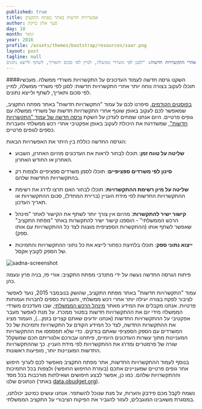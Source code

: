 ```yaml
---
published: true
title: אפשרויות חדשות באתר מפתח התקציב
author: סער אלון ברקת
day: 10
month: ינואר
year: 2016
profile: /assets/themes/bootstrap/resources/saar.png
layout: post
tagline: null
השקנו גרסה חדשה לעמוד העדכונים על התקשרויות משרדי ממשלה. מעכשיו תוכלו לעקוב בצורה נוחה יותר אחרי התקשרויות חדשות: "לסנן לפי משרדי ממשלה, למיין לפי סכום ותאריך, לשתף ולייצא נתונים."
---
```




####השקנו גרסה חדשה לעמוד העדכונים על התקשרויות משרדי ממשלה. מעכשיו תוכלו לעקוב בצורה נוחה יותר אחרי התקשרויות חדשות: לסנן לפי משרדי ממשלה, למיין לפי סכום ותאריך, לשתף ולייצא נתונים.


[בפוסטים הקודמים](http://paperboydesignlab.github.io/2015/11/26/2015_002/), סיפרנו לכם על עמוד "התקשרויות חדשות" באתר מפתח התקציב, שמאפשר לכם לעקוב באופן שוטף אחרי התקשרויות חדשות של משרדי ממשלה עם גופים פרטיים. היום אנחנו שמחים לעדכן על השקת [גרסה חדשה של עמוד "התקשרויות חדשות"](http://www.obudget.org/#spending//2014/main), שמשדרגת את היכולת לעקוב באופן אפקטיבי אחרי רכש ממשלתי והעברות כספים לגופים פרטיים.

הגרסה החדשה כוללת בין היתר את האפשרויות הבאות:

* **שליטה על טווח זמן**: תוכלו לבחור לראות את העדכונים מהיום האחרון, השבוע האחרון או החודש האחרון.  

* **סינון לפי משרדים ספציפיים**: תוכלו לסמן משרדים ספציפיים ולצפות רק בהתקשרויות החדשות שלהם.   

* **שליטה על מיון רשימת ההתקשרויות**: תוכלו לבחור האם תרצו לדרג את רשימת ההתקשרויות החדשות לפי מידת העניין (ברירת המחדל), סכום ההתקשרויות או תאריך העדכון.

* **קישור ישיר להתקשרות**: מהיום אין צורך יותר לשתף את הקישור לאתר "מינהל הרכש הממשלתי" - הוספנו קישור ישיר להתקשרות באתר "מפתח התקציב" שאפשר לשתף אותו (ההתקשרות הספציפית מוצגת לצד כל ההתקשרויות עם אותו ספק). 

* **ייצוא נתוני ספק**: תוכלו בלחיצת כפתור לייצא את כל נתוני ההתקשרויות והתמיכות של הספק לקובץ אקסל.  

![sadna-screenshot](https://cloud.githubusercontent.com/assets/15155676/12222261/fedf942e-b7bf-11e5-887d-9427623f9222.jpg)

פיתוח הגרסה החדשה נעשה על ידי מתנדבי מפתח התקציב: אורי פז, בניה פרץ ונעמה כהן. 


עמוד "התקשרויות חדשות" באתר מפתח התקציב, שהושק בנובמבר 2015, נועד לאפשר לציבור לפקח בצורה יעילה יותר אחרי רכש ממשלתי, והעברות כספים לחברות ועמותות פרטיות. אנחנו מקבלים את המידע מאתר [מינהל הרכש הממשלתי](http://www.mr.gov.il/), שבו מעדכנים משרדי הממשלה מידי יום את ההתקשרויות חדשות בפטור ממכרז. על מנת לאפשר מעבר אפקטיבי על ההתקשרויות החדשות (אנחנו יודעים שאתם קצרים בזמן…), העמוד מציג את ההתקשרות החדשה, לצד כל המידע הקודם על התקשרויות ותמיכות של כל המשרדים עם הספק הספציפי שאתם בודקים. כדי שלא תפספסו את ההתקשרויות המעניינות מתוך עשרות העדכונים היומיים, פיתחנו עבורכם אלגוריתם חכם שמשקלל שורה של פרמטרים ומדרג את ההתקשרויות לפי מידת העניין. כך שההתקשרויות החדשות המעניינות יותר, מופיעות ראשונות.

בנוסף לעמוד ההתקשרויות החדשות, אתר מפתח התקציב מאפשר לכם לערוך חיפוש אחר גופים פרטיים שמעניינים אתכם (בעזרת החיפוש החופשי) ולצפות בכל התמיכות וההתקשרויות שלהם. כמו כן, אפשר לבצע חיפושים ושאילתות מורכבות בכל מסד הנתונים שלנו (באתר [data.obudget.org](http://data.obudget.org)). 
  
נשמח לקבל מכם פידבק והערות, על מנת שנוכל להשתפר. אנחנו עושים כמיטב יכולתנו, במסגרת משאבינו המוגבלים, לעזור להגביר את הפיקוח הציבורי על התקציב הממשלתי.
